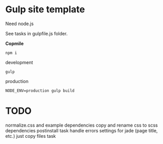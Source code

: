 Gulp site template
==

Need node.js

See tasks in gulpfile.js folder.

**Copmile**

    npm i

  development

    gulp

  production

    NODE_ENV=production gulp build

TODO
==

normalize.css and example dependencies
copy and rename css to scss dependencies postinstall task
handle errors
settings for jade (page title, etc.)
just copy files task
